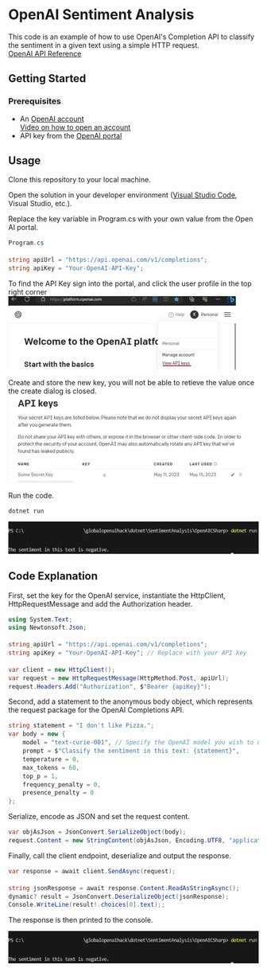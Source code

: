 # OpenAI Sentiment Analysis

This code is an example of how to use OpenAI's Completion API to classify the sentiment in a given text using a simple HTTP request.  
[OpenAI API Reference](https://platform.openai.com/docs/api-reference/completions)  

## Getting Started

### Prerequisites

* An [OpenAI account](https://openai.com/)  
[Video on how to open an account](https://www.youtube.com/watch?v=zJSYMWlCcPY)
* API key from the [OpenAI portal](https://platform.openai.com/)  

## Usage

Clone this repository to your local machine.

Open the solution in your developer environment ([Visual Studio Code](https://code.visualstudio.com/), Visual Studio, etc.).

Replace the key variable in Program.cs with your own value from the Open AI portal.  
```C#
Program.cs

string apiUrl = "https://api.openai.com/v1/completions";
string apiKey = "Your-OpenAI-API-Key";
```  

To find the API Key sign into the portal, and click the user profile in the top right corner  
![open ai dropdown](../../../images/sentimentanalysis/openaidropdown.jpg)  

Create and store the new key, you will not be able to retieve the value once the create dialog is closed. 
![open ai dropdown](../../../images/sentimentanalysis/openaiSecret.jpg)  


Run the code.  
```dotnetcli
dotnet run
```
![azure portal open ai key](../../../images/sentimentanalysis/openaioutput.jpg)  
  

## Code Explanation

First, set the key for the OpenAI service, instantiate the HttpClient, HttpRequestMessage and add the Authorization header.  
```C#
using System.Text;
using Newtonsoft.Json;

string apiUrl = "https://api.openai.com/v1/completions";
string apiKey = "Your-OpenAI-API-Key"; // Replace with your API key

var client = new HttpClient();
var request = new HttpRequestMessage(HttpMethod.Post, apiUrl);
request.Headers.Add("Authorization", $"Bearer {apiKey}");
```  

Second, add a statement to the anonymous body object, which represents the request package for the OpenAI Completions API.    
```C#
string statement = "I don't like Pizza.";
var body = new {
    model = "text-curie-001", // Specify the OpenAI model you wish to use
    prompt = $"Classify the sentiment in this text: {statement}",
    temperature = 0,
    max_tokens = 60,
    top_p = 1,
    frequency_penalty = 0,
    presence_penalty = 0
};
```  

Serialize, encode as JSON and set the request content.  
```C#
var objAsJson = JsonConvert.SerializeObject(body);
request.Content = new StringContent(objAsJson, Encoding.UTF8, "application/json");
```

Finally, call the client endpoint, deserialize  and output the response.  
```C#
var response = await client.SendAsync(request);

string jsonResponse = await response.Content.ReadAsStringAsync();
dynamic? result = JsonConvert.DeserializeObject(jsonResponse);
Console.WriteLine(result!.choices[0].text);;
```  
The response is then printed to the console.  

![azure portal open ai key](../../../images/sentimentanalysis/openaioutput.jpg)  
  
  


